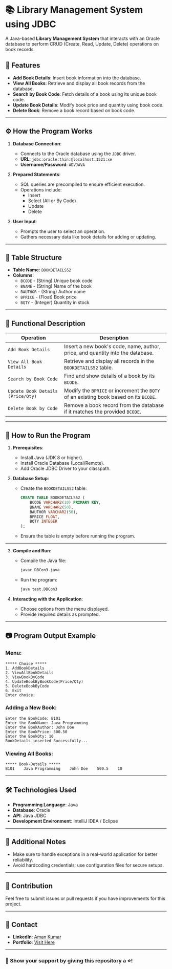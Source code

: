 
# 📚 Library Management System using JDBC

A Java-based **Library Management System** that interacts with an Oracle database to perform CRUD (Create, Read, Update, Delete) operations on book records.

## 🔑 Features
- **Add Book Details**: Insert book information into the database.
- **View All Books**: Retrieve and display all book records from the database.
- **Search by Book Code**: Fetch details of a book using its unique book code.
- **Update Book Details**: Modify book price and quantity using book code.
- **Delete Book**: Remove a book record based on book code.

---

## ⚙️ How the Program Works
1. **Database Connection**:
   - Connects to the Oracle database using the `JDBC` driver.
   - **URL**: `jdbc:oracle:thin:@localhost:1521:xe`
   - **Username/Password**: `ADVJAVA`

2. **Prepared Statements**:
   - SQL queries are precompiled to ensure efficient execution.
   - Operations include:
     - Insert
     - Select (All or By Code)
     - Update
     - Delete

3. **User Input**:
   - Prompts the user to select an operation.
   - Gathers necessary data like book details for adding or updating.

---

## 📂 Table Structure
- **Table Name**: `BOOKDETAILS52`
- **Columns**:
  - `BCODE` - (String) Unique book code
  - `BNAME` - (String) Name of the book
  - `BAUTHOR` - (String) Author name
  - `BPRICE` - (Float) Book price
  - `BQTY` - (Integer) Quantity in stock

---

## 📖 Functional Description
| **Operation**                     | **Description**                                                                                   |
|------------------------------------|---------------------------------------------------------------------------------------------------|
| `Add Book Details`                | Insert a new book's code, name, author, price, and quantity into the database.                   |
| `View All Book Details`           | Retrieve and display all records in the `BOOKDETAILS52` table.                                   |
| `Search by Book Code`             | Find and show details of a book by its `BCODE`.                                                  |
| `Update Book Details (Price/Qty)` | Modify the `BPRICE` or increment the `BQTY` of an existing book based on its `BCODE`.           |
| `Delete Book by Code`             | Remove a book record from the database if it matches the provided `BCODE`.                       |

---

## 🚀 How to Run the Program
1. **Prerequisites**:
   - Install Java (JDK 8 or higher).
   - Install Oracle Database (Local/Remote).
   - Add Oracle JDBC Driver to your classpath.

2. **Database Setup**:
   - Create the `BOOKDETAILS52` table:
     ```sql
     CREATE TABLE BOOKDETAILS52 (
         BCODE VARCHAR2(10) PRIMARY KEY,
         BNAME VARCHAR2(50),
         BAUTHOR VARCHAR2(50),
         BPRICE FLOAT,
         BQTY INTEGER
     );
     ```
   - Ensure the table is empty before running the program.

---

3. **Compile and Run**:
   - Compile the Java file:
     ```bash
     javac DBCon3.java
     ```
   - Run the program:
     ```bash
     java test.DBCon3
     ```

4. **Interacting with the Application**:
   - Choose options from the menu displayed.
   - Provide required details as prompted.

---

## 📷 Program Output Example
### Menu:
```
***** Choice *****
1. AddBookDetails
2. ViewAllBookDetails
3. ViewBookByCode
4. UpdateBookByBookCode(Price/Qty)
5. DeleteBookByCode
6. Exit
Enter choice:
```

### Adding a New Book:
```
Enter the BookCode: B101
Enter the BookName: Java Programming
Enter the BookAuthor: John Doe
Enter the BookPrice: 500.50
Enter the BookQty: 10
BookDetails inserted Successfully...
```

### Viewing All Books:
```
***** Book-Details *****
B101    Java Programming    John Doe    500.5    10
```

---

## 🛠️ Technologies Used
- **Programming Language**: Java
- **Database**: Oracle
- **API**: Java JDBC
- **Development Environment**: IntelliJ IDEA / Eclipse

---

## 📑 Additional Notes
- Make sure to handle exceptions in a real-world application for better reliability.
- Avoid hardcoding credentials; use configuration files for secure setups.

---

## 🤝 Contribution
Feel free to submit issues or pull requests if you have improvements for this project.

---

## 📧 Contact
- **LinkedIn**: [Aman Kumar](https://www.linkedin.com/in/aman-kumar-64b22b270/)
- **Portfolio**: [Visit Here](https://aman-first-portfolio.netlify.app/)

---

### 🌟 Show your support by giving this repository a ⭐!
